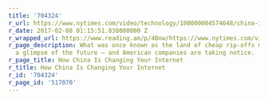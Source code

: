 ```yaml
---
title: '704324'
r_url: https://www.nytimes.com/video/technology/100000004574648/china-internet-wechat.html
r_date: 2017-02-08 01:15:51.838000000 Z
r_wrapped_url: https://www.reading.am/p/4Bnw/https://www.nytimes.com/video/technology/100000004574648/china-internet-wechat.html
r_page_description: What was once known as the land of cheap rip-offs may now offer
  a glimpse of the future — and American companies are taking notice.
r_page_title: How China Is Changing Your Internet
r_title: How China Is Changing Your Internet
r_id: '704324'
r_page_id: '517070'
---
```


